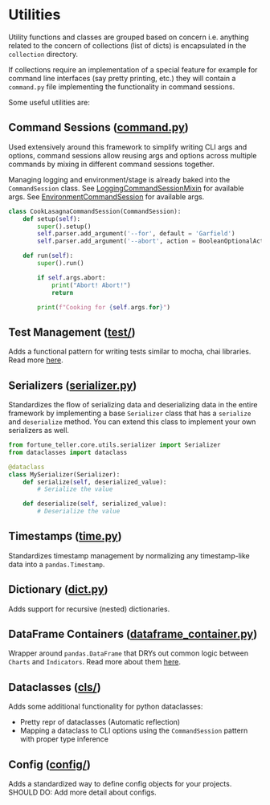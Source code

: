 # Utilities

Utility functions and classes are grouped based on concern i.e. anything related to the concern of collections (list of dicts) is encapsulated in the `collection` directory. 

If collections require an implementation of a special feature for example for command line interfaces (say pretty printing, etc.) they will contain a `command.py` file implementing the functionality in command sessions.

Some useful utilities are:

## Command Sessions ([command.py](./command.py))
Used extensively around this framework to simplify writing CLI args and options, command sessions allow reusing args and options across multiple commands by mixing in different command sessions together. 

Managing logging and environment/stage is already baked into the `CommandSession` class.
See [LoggingCommandSessionMixin](./logging/command.py) for available args.
See [EnvironmentCommandSession](./environment/command.py) for available args.

```python
class CookLasagnaCommandSession(CommandSession):
	def setup(self):
		super().setup()
		self.parser.add_argument('--for', default = 'Garfield')
		self.parser.add_argument('--abort', action = BooleanOptionalAction)

	def run(self):
		super().run()

		if self.args.abort:
			print("Abort! Abort!")
			return

		print(f"Cooking for {self.args.for}")
```

## Test Management ([test/](./test/README.md))
Adds a functional pattern for writing tests similar to mocha, chai libraries. Read more [here](./test/README.md).

## Serializers ([serializer.py](./serializer.py))
Standardizes the flow of serializing data and deserializing data in the entire framework by implementing a base `Serializer` class that has a `serialize` and `deserialize` method. You can extend this class to implement your own serializers as well.

```python
from fortune_teller.core.utils.serializer import Serializer
from dataclasses import dataclass

@dataclass
class MySerializer(Serializer):
	def serialize(self, deserialized_value):
		# Serialize the value

	def deserialize(self, serialized_value):
		# Deserialize the value
```

## Timestamps ([time.py](./time.py))
Standardizes timestamp management by normalizing any timestamp-like data into a `pandas.Timestamp`.

## Dictionary ([dict.py](./dict.py))
Adds support for recursive (nested) dictionaries.

## DataFrame Containers ([dataframe_container.py](./dataframe_container.py))
Wrapper around `pandas.DataFrame` that DRYs out common logic between `Charts` and `Indicators`. Read more about them [here](../trading/chart/README.md).

## Dataclasses ([cls/](./cls/))
Adds some additional functionality for python dataclasses:
* Pretty repr of dataclasses (Automatic reflection)
* Mapping a dataclass to CLI options using the `CommandSession` pattern with proper type inference

## Config ([config/](./config/))
Adds a standardized way to define config objects for your projects.
SHOULD DO: Add more detail about configs.